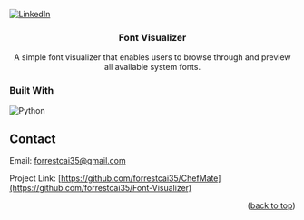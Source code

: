 <a name="readme-top"></a>


[![LinkedIn][linkedin-shield]][linkedin-url]

<h3 align="center">Font Visualizer</h3>

  <p align="center">
    A simple font visualizer that enables users to browse through and preview all available system fonts.
    <br />
  </p>
</div>


### Built With

![Python](https://img.shields.io/badge/Python-%233776AB?style=for-the-badge&logo=Python&labelColor=black&link=https%3A%2F%2Fwww.python.org%2F)


<!-- CONTACT -->
## Contact

Email: forrestcai35@gmail.com

Project Link: [https://github.com/forrestcai35/ChefMate](https://github.com/forrestcai35/Font-Visualizer)

<p align="right">(<a href="#readme-top">back to top</a>)</p>



<!-- MARKDOWN LINKS & IMAGES -->
<!-- https://www.markdownguide.org/basic-syntax/#reference-style-links -->
[linkedin-shield]: https://img.shields.io/badge/-LinkedIn-black.svg?style=for-the-badge&logo=linkedin&colorB=555
[linkedin-url]: https://linkedin.com/in/forrestcai


